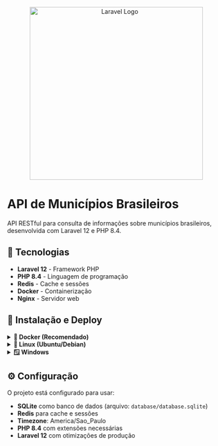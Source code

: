 <p align="center"><a href="https://laravel.com" target="_blank"><img src="https://raw.githubusercontent.com/laravel/art/master/logo-lockup/5%20SVG/2%20CMYK/1%20Full%20Color/laravel-logolockup-cmyk-red.svg" width="400" alt="Laravel Logo"></a></p>

# API de Municípios Brasileiros

API RESTful para consulta de informações sobre municípios brasileiros, desenvolvida com Laravel 12 e PHP 8.4.

## 🚀 Tecnologias

- **Laravel 12** - Framework PHP
- **PHP 8.4** - Linguagem de programação
- **Redis** - Cache e sessões
- **Docker** - Containerização
- **Nginx** - Servidor web

## 🚀 Instalação e Deploy

<details>
<summary><strong>🐳 Docker (Recomendado)</strong></summary>

### Pré-requisitos
- Docker
- Docker Compose

### Início rápido

1. **Clone o repositório:**

```bash
git clone <url-do-repositorio>
cd br-municipios-api
```

2. **Construa e inicie os containers:**

```bash
# Instalação completa (build + up + setup)
make install
```

3. **Acesse a aplicação:**

- API: <http://localhost:8001>
- Redis: localhost:6379

### Comandos úteis

```bash
# Ver todos os comandos disponíveis
make help

# Comandos principais
make up              # Iniciar containers
make down            # Parar containers
make restart         # Reiniciar containers
make build           # Construir imagens Docker
make rebuild         # Reconstruir imagens (sem cache)
make logs            # Ver logs de todos os containers
make logs-app        # Ver logs apenas da aplicação

# Desenvolvimento
make shell           # Acessar terminal do container
make test            # Executar testes
make cache-clear     # Limpar todos os caches
make migrate         # Executar migrações
make status          # Status dos containers

# Comandos avançados
make artisan COMMAND="route:list"      # Executar comandos Artisan
make composer COMMAND="require package" # Executar comandos Composer
make clean           # Remover containers e volumes
```

### Estrutura dos containers

- **app**: Aplicação Laravel (PHP 8.4-FPM)
- **webserver**: Nginx (porta 8001)
- **redis**: Redis para cache e sessões

### Troubleshooting Docker

**Problemas de permissão:**

```bash
make shell
chown -R www:www /var/www
chmod -R 775 /var/www/storage
```

**Limpar cache:**

```bash
make cache-clear
```

**Verificar status dos serviços:**

```bash
make status
make logs
```

</details>

<details>
<summary><strong>🐧 Linux (Ubuntu/Debian)</strong></summary>

### Pré-requisitos

```bash
# Atualizar sistema
sudo apt update && sudo apt upgrade -y

# Instalar PHP 8.4 e extensões
sudo apt install software-properties-common -y
sudo add-apt-repository ppa:ondrej/php -y
sudo apt update
sudo apt install php8.4 php8.4-cli php8.4-fpm php8.4-mysql php8.4-xml php8.4-curl php8.4-mbstring php8.4-zip php8.4-sqlite3 php8.4-redis -y

# Instalar Composer
curl -sS https://getcomposer.org/installer | php
sudo mv composer.phar /usr/local/bin/composer

# Instalar Redis
sudo apt install redis-server -y
sudo systemctl enable redis-server
sudo systemctl start redis-server

# Instalar Nginx (opcional)
sudo apt install nginx -y
```

### Instalação

1. **Clone o repositório:**

```bash
git clone <url-do-repositorio>
cd br-municipios-api
```

2. **Instalar dependências:**

```bash
composer install
```

3. **Configurar ambiente:**

```bash
# Copiar arquivo de configuração
cp .env.example .env

# Gerar chave da aplicação
php artisan key:generate

# Criar banco SQLite
touch database/database.sqlite
chmod 664 database/database.sqlite

# Executar migrações
php artisan migrate
```

4. **Configurar permissões:**

```bash
sudo chown -R $USER:www-data storage
sudo chown -R $USER:www-data bootstrap/cache
chmod -R 775 storage
chmod -R 775 bootstrap/cache
```

5. **Iniciar aplicação:**

```bash
# Servidor de desenvolvimento
php artisan serve --host=0.0.0.0 --port=8000

# Ou usar Nginx (configuração necessária)
```

### Configuração Redis (Linux)

Edite o arquivo `.env`:

```env
CACHE_DRIVER=redis
SESSION_DRIVER=redis
QUEUE_CONNECTION=redis
REDIS_HOST=127.0.0.1
REDIS_PASSWORD=null
REDIS_PORT=6379
```

</details>

<details>
<summary><strong>🪟 Windows</strong></summary>

### Pré-requisitos

1. **Instalar PHP 8.4:**
   - Baixe de: <https://windows.php.net/download/>
   - Extraia para `C:\php`
   - Adicione `C:\php` ao PATH do sistema

2. **Configurar PHP:**
   - Copie `php.ini-development` para `php.ini`
   - Habilite extensões necessárias no `php.ini`:

```ini
extension=curl
extension=fileinfo
extension=mbstring
extension=openssl
extension=pdo_sqlite
extension=sqlite3
extension=zip
extension=redis
```

3. **Instalar Composer:**
   - Baixe de: <https://getcomposer.org/download/>
   - Execute o instalador

4. **Instalar Redis:**
   - Baixe de: <https://github.com/microsoftarchive/redis/releases>
   - Ou use WSL2 com Docker

### Instalação

1. **Clone o repositório:**

```cmd
git clone <url-do-repositorio>
cd br-municipios-api
```

2. **Instalar dependências:**

```cmd
composer install
```

3. **Configurar ambiente:**

```cmd
# Copiar arquivo de configuração
copy .env.example .env

# Gerar chave da aplicação
php artisan key:generate

# Criar banco SQLite
type nul > database\database.sqlite

# Executar migrações
php artisan migrate
```

4. **Iniciar aplicação:**

```cmd
# Servidor de desenvolvimento
php artisan serve --host=0.0.0.0 --port=8000
```

### Configuração Redis (Windows)

Se usar Redis local, edite o arquivo `.env`:

```env
CACHE_DRIVER=redis
SESSION_DRIVER=redis
QUEUE_CONNECTION=redis
REDIS_HOST=127.0.0.1
REDIS_PASSWORD=null
REDIS_PORT=6379
```

### Alternativa com WSL2

Para melhor experiência no Windows, recomendamos usar WSL2:

```cmd
# Instalar WSL2
wsl --install

# Usar Ubuntu e seguir instruções de Linux
```

</details>

## ⚙️ Configuração

O projeto está configurado para usar:

- **SQLite** como banco de dados (arquivo: `database/database.sqlite`)
- **Redis** para cache e sessões
- **Timezone**: America/Sao_Paulo
- **PHP 8.4** com extensões necessárias
- **Laravel 12** com otimizações de produção
